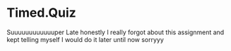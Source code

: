 # Timed.Quiz
Suuuuuuuuuuuuper Late honestly I really forgot about this assignment and kept telling myself I would do it later until now sorryyy
